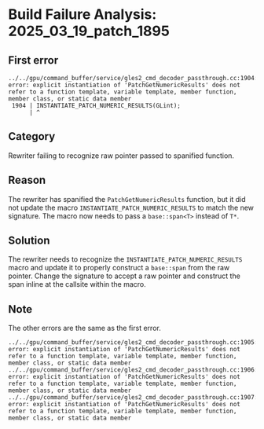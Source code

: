 # Build Failure Analysis: 2025_03_19_patch_1895

## First error
```
../../gpu/command_buffer/service/gles2_cmd_decoder_passthrough.cc:1904:1: error: explicit instantiation of 'PatchGetNumericResults' does not refer to a function template, variable template, member function, member class, or static data member
 1904 | INSTANTIATE_PATCH_NUMERIC_RESULTS(GLint);
      | ^
```

## Category
Rewriter failing to recognize raw pointer passed to spanified function.

## Reason
The rewriter has spanified the `PatchGetNumericResults` function, but it did not update the macro `INSTANTIATE_PATCH_NUMERIC_RESULTS` to match the new signature. The macro now needs to pass a `base::span<T>` instead of `T*`.

## Solution
The rewriter needs to recognize the `INSTANTIATE_PATCH_NUMERIC_RESULTS` macro and update it to properly construct a `base::span` from the raw pointer. Change the signature to accept a raw pointer and construct the span inline at the callsite within the macro.

## Note
The other errors are the same as the first error.
```
../../gpu/command_buffer/service/gles2_cmd_decoder_passthrough.cc:1905:1: error: explicit instantiation of 'PatchGetNumericResults' does not refer to a function template, variable template, member function, member class, or static data member
../../gpu/command_buffer/service/gles2_cmd_decoder_passthrough.cc:1906:1: error: explicit instantiation of 'PatchGetNumericResults' does not refer to a function template, variable template, member function, member class, or static data member
../../gpu/command_buffer/service/gles2_cmd_decoder_passthrough.cc:1907:1: error: explicit instantiation of 'PatchGetNumericResults' does not refer to a function template, variable template, member function, member class, or static data member